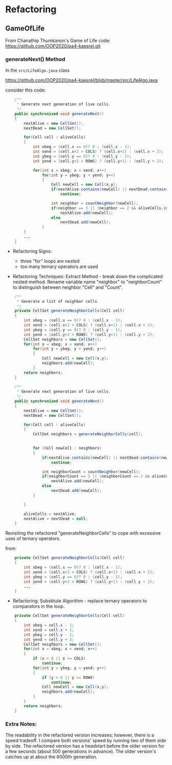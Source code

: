 # Refactoring

## GameOfLife

From Chanathip Thumkanon's Game of Life code: https://github.com/OOP2020/pa4-kaesrel.git

### generateNext() Method

In the `src/LifeAlgo.java` class 

https://github.com/OOP2020/pa4-kaesrel/blob/master/src/LifeAlgo.java

consider this code:

```java
	/**
     * Generate next generation of live cells.
     */
    public synchronized void generateNext()
    {
        nextAlive = new CellSet();
        nextDead = new CellSet();

        for(Cell cell : aliveCells)
        {
            int xbeg = (cell.x == 0)? 0 : (cell.x - 1);
            int xend = (cell.x+2 > COLS) ? (cell.x+1) : (cell.x + 2);
            int ybeg = (cell.y == 0)? 0 : (cell.y - 1);
            int yend = (cell.y+2 > ROWS) ? (cell.y+1) : (cell.y + 2);

            for(int x = xbeg; x < xend; x++)
                for(int y = ybeg; y < yend; y++)
                {
                    Cell newCell = new Cell(x,y);
                    if(nextAlive.contains(newCell) || nextDead.contains(newCell))
                        continue;

                    int neighbor = countNeighbor(newCell);
                    if(neighbor == 3 || (neighbor == 2 && aliveCells.contains(newCell)))
                        nextAlive.add(newCell);
                    else
                        nextDead.add(newCell);
                }
        }
		...
    }
```

* Refactoring Signs: 
  - three "for" loops are nested
  - too many ternary operators are used

* Refactoring Techniques: 
Extract Method - break down the complicated nested method.
Rename variable name "neighbor" to "neighborCount" to distinguish between neighbor "Cell" and "Count". 


```java
    /**
     * Generate a list of neighbor cells.
     */
    private CellSet generateNeighborCells(Cell cell)
    {
        int xbeg = (cell.x == 0)? 0 : (cell.x - 1);
        int xend = (cell.x+2 > COLS) ? (cell.x+1) : (cell.x + 2);
        int ybeg = (cell.y == 0)? 0 : (cell.y - 1);
        int yend = (cell.y+2 > ROWS) ? (cell.y+1) : (cell.y + 2);
        CellSet neighbors = new CellSet();
        for(int x = xbeg; x < xend; x++)
            for(int y = ybeg; y < yend; y++)
            {
                Cell newCell = new Cell(x,y);
                neighbors.add(newCell);
            }
        return neighbors;
    }
    
    /**
     * Generate next generation of live cells.
     */
    public synchronized void generateNext()
    {
        nextAlive = new CellSet();
        nextDead = new CellSet();

        for(Cell cell : aliveCells)
        {
            CellSet neighbors = generateNeighborCells(cell);
            

            for (Cell newCell : neighbors)
            {
                if(nextAlive.contains(newCell) || nextDead.contains(newCell))
                    continue;

                int neighborCount = countNeighbor(newCell);
                if(neighborCount == 3 || (neighborCount == 2 && aliveCells.contains(newCell)))
                    nextAlive.add(newCell);
                else
                    nextDead.add(newCell);
            }

        }

        aliveCells = nextAlive;
        nextAlive = nextDead = null;
    }
```

Revisiting the refactored "generateNeighborCells" to cope with excessive uses of ternary operators.

from:

```java
    private CellSet generateNeighborCells(Cell cell)
    {
        int xbeg = (cell.x == 0)? 0 : (cell.x - 1);
        int xend = (cell.x+2 > COLS) ? (cell.x+1) : (cell.x + 2);
        int ybeg = (cell.y == 0)? 0 : (cell.y - 1);
        int yend = (cell.y+2 > ROWS) ? (cell.y+1) : (cell.y + 2);
		...
    }
```


* Refactoring:
Substitute Algorithm - replace ternary operators to comparators in the loop.


```java
    private CellSet generateNeighborCells(Cell cell)
    {
        int xbeg = cell.x - 1;
        int xend = cell.x + 2;
        int ybeg = cell.y - 1;
        int yend = cell.y + 2;
        CellSet neighbors = new CellSet();
        for(int x = xbeg; x < xend; x++)
        {
            if (x < 0 || x >= COLS)
                continue;
            for(int y = ybeg; y < yend; y++)
            {
                if (y < 0 || y >= ROWS)
                    continue;
                Cell newCell = new Cell(x,y);
                neighbors.add(newCell);
            }
        }
        return neighbors;
    }
```

### Extra Notes: 
The readability in the refactored version increases; however, there is a speed tradeoff.
I compare both versions' speed by running two of them side by side.
The refactored version has a headstart before the older version for a few seconds (about 500 generations in advance).
The older version's catches up at about the 6000th generation.

